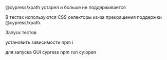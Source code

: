 @cypress/xpath устарел и больше не поддерживается

В тестах используются CSS селекторы из-за прекращения поддержки @cypress/xpath.

Запуск тестов

установить зависимости npm i

для запуска GUI cypress npm run cy:open
